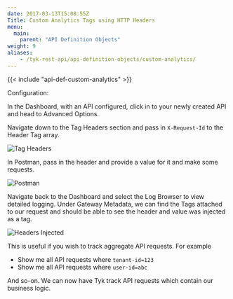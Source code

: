 ```yaml
---
date: 2017-03-13T15:08:55Z
Title: Custom Analytics Tags using HTTP Headers
menu:
  main:
    parent: "API Definition Objects"
weight: 9
aliases:
    - /tyk-rest-api/api-definition-objects/custom-analytics/
--- 
```


{{< include "api-def-custom-analytics" >}}

Configuration:

In the Dashboard, with an API configured, click in to your newly created API and head to Advanced Options. 

Navigate down to the Tag Headers section and pass in `X-Request-Id` to the Header Tag array. 

![Tag Headers](/docs/img/custom-analytics-tags/header-tags-1.png)

In Postman, pass in the header and provide a value for it and make some requests. 

![Postman](/docs/img/custom-analytics-tags/postman-1.png)

Navigate back to the Dashboard and select the Log Browser to view detailed logging. Under Gateway Metadata, we can find the Tags attached to our request and should be able to see the header and value was injected as a tag.

![Headers Injected](/docs/img/custom-analytics-tags/headers-injected-as-tags-1.png)

This is useful if you wish to track aggregate API requests.  For example
- Show me all API requests where `tenant-id=123` 
- Show me all API requests where `user-id=abc`

And so-on.  We can now have Tyk track API requests which contain our business logic.